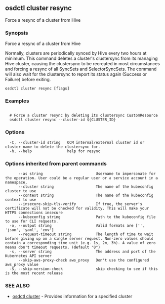 ## osdctl cluster resync

Force a resync of a cluster from Hive

### Synopsis

Force a resync of a cluster from Hive

  Normally, clusters are periodically synced by Hive every two hours at minimum. This command deletes a cluster's
  clustersync from its managing Hive cluster, causing the clustersync to be recreated in most circumstances and forcing
  a resync of all SyncSets and SelectorSyncSets. The command will also wait for the clustersync to report its status
  again (Success or Failure) before exiting.


```
osdctl cluster resync [flags]
```

### Examples

```

  # Force a cluster resync by deleting its clustersync CustomResource
  osdctl cluster resync --cluster-id ${CLUSTER_ID}

```

### Options

```
  -C, --cluster-id string   OCM internal/external cluster id or cluster name to delete the clustersync for.
  -h, --help                help for resync
```

### Options inherited from parent commands

```
      --as string                        Username to impersonate for the operation. User could be a regular user or a service account in a namespace.
      --cluster string                   The name of the kubeconfig cluster to use
      --context string                   The name of the kubeconfig context to use
      --insecure-skip-tls-verify         If true, the server's certificate will not be checked for validity. This will make your HTTPS connections insecure
      --kubeconfig string                Path to the kubeconfig file to use for CLI requests.
  -o, --output string                    Valid formats are ['', 'json', 'yaml', 'env']
      --request-timeout string           The length of time to wait before giving up on a single server request. Non-zero values should contain a corresponding time unit (e.g. 1s, 2m, 3h). A value of zero means don't timeout requests. (default "0")
  -s, --server string                    The address and port of the Kubernetes API server
      --skip-aws-proxy-check aws_proxy   Don't use the configured aws_proxy value
  -S, --skip-version-check               skip checking to see if this is the most recent release
```

### SEE ALSO

* [osdctl cluster](osdctl_cluster.md)	 - Provides information for a specified cluster

